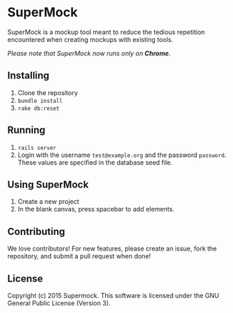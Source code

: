 SuperMock
=========

SuperMock is a mockup tool meant to reduce the tedious repetition
encountered when creating mockups with existing tools.

_Please note that SuperMock now runs only on **Chrome**._

## Installing

1. Clone the repository
1. `bundle install`
1. `rake db:reset`

## Running

1. `rails server`
1. Login with the username `test@example.org` and the password `password`.
These values are specified in the database seed file.

## Using SuperMock

1. Create a new project
2. In the blank canvas, press spacebar to add elements.

## Contributing

We love contributors! For new features, please create an issue, fork the repository, and submit a pull request when done! 

## License

Copyright (c) 2015 Supermock. This software is licensed under the GNU General Public License (Version 3).
